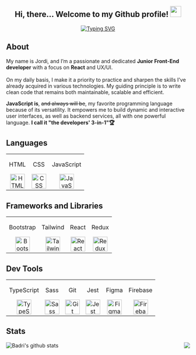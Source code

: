 <div align="center">
  
<h2> Hi, there... Welcome to my Github profile! <img src="https://github.com/abdoachhoubi/abdoachhoubi/blob/main/gifs/Hi.gif" width="30"></h2>

<p align="center">
<a href="https://git.io/typing-svg"><img src="https://readme-typing-svg.demolab.com?font=Inter+Tight&weight=500&size=44&duration=4000&pause=500&color=FFFFFF&center=true&vCenter=true&width=820&height=100&lines=I'm+a+Junior+Front+End+Developer+%F0%9F%A7%91%F0%9F%8F%BB%E2%80%8D%F0%9F%92%BB;Always+craving+for+new+knowladge+%F0%9F%A7%A0;(and+also+ice-cream%2C+let's+be+honest...)+%F0%9F%8D%A6" alt="Typing SVG" /></a>
</p>
</div>

<h2>About</h2>

My name is Jordi, and I’m a passionate and dedicated <b>Junior Front-End developer</b> with a focus on <b>React</b> and UX/UI. 
<br>
<br>
On my daily basis, I make it a priority to practice and sharpen the skills I’ve already acquired in various technologies. My guiding principle is to write clean code that remains both maintainable, scalable and efficient. 
<br>

<b>JavaScript is</b>, <del>and always will be</del>, my favorite programming language because of its versatility. It empowers me to build dynamic and interactive user interfaces, as well as backend services, all with one powerful language. <b>I call it "the developers' 3-in-1"🏆</b>

<h2>Languages</h2>

<table>
  <tr>
    <td align="center">
      <p>HTML</p>
      <img src="https://skillicons.dev/icons?i=html&theme=dark" height="40px" alt="HTML" />
    </td>
    <td align="center">
      <p>CSS</p>
      <img src="https://skillicons.dev/icons?i=css&theme=dark" height="40px" alt="CSS" />
    </td>
    <td align="center">
      <p>JavaScript</p>
      <img src="https://skillicons.dev/icons?i=js&theme=dark" height="40px" alt="JavaScript" />
    </td>
  </tr>
</table>

<h2>Frameworks and Libraries</h2>

<table>
  <tr>
    <td align="center">
      <p>Bootstrap</p>
      <img src="https://skillicons.dev/icons?i=bootstrap&theme=light" height="40px" alt="Bootstrap" />
    </td>
    <td align="center">
      <p>Tailwind</p>
      <img src="https://skillicons.dev/icons?i=tailwind&theme=light" height="40px" alt="Tailwind" />
    </td>
    <td align="center">
      <p>React</p>
      <img src="https://skillicons.dev/icons?i=react&theme=dark" height="40px" alt="React" />
    </td>
    <td align="center">
      <p>Redux</p>
      <img src="https://skillicons.dev/icons?i=redux&theme=light" height="40px" alt="Redux" />
    </td>
  </tr>
</table>

<h2>Dev Tools</h2>

<table>
  <tr>
    <td align="center">
      <p>TypeScript</p>
      <img src="https://skillicons.dev/icons?i=ts&theme=dark" height="40px" alt="TypeScript" />
    </td>
    <td align="center">
      <p>Sass</p>
      <img src="https://skillicons.dev/icons?i=sass&theme=dark" height="40px" alt="Sass" />
    </td>
    <td align="center">
      <p>Git</p>
      <img src="https://skillicons.dev/icons?i=git&theme=dark" height="40px" alt="Git" />
    </td>
    <td align="center">
      <p>Jest</p>
      <img src="https://skillicons.dev/icons?i=jest&theme=dark" height="40px" alt="Jest" />
    </td>
    <td align="center">
      <p>Figma</p>
      <img src="https://skillicons.dev/icons?i=figma&theme=light" height="40px" alt="Figma" />
    </td>
    <td align="center">
      <p>Firebase</p>
      <img src="https://skillicons.dev/icons?i=firebase&theme=light" height="40px" alt="Firebase" />
    </td>
  </tr>
</table>



<h2>Stats</h2>

<a href="https://github.com/anuraghazra/github-readme-stats">
  <img align="left" src="https://github-readme-stats.anuraghazra1.vercel.app/api?username=codingjordi&show_icons=true&include_all_commits=true&theme=onedark" alt="Badri's github stats" />
</a>
<a href="https://github.com/anuraghazra/github-readme-stats">
  <!-- Change the `github-readme-stats.anuraghazra1.vercel.app` to `github-readme-stats.vercel.app`  -->
  <img align="right" src="https://github-readme-stats.anuraghazra1.vercel.app/api/top-langs/?username=codingjordi&layout=compact&theme=onedark" />
</a>

<!--
**codingjordi/codingjordi** is a ✨ _special_ ✨ repository because its `README.md` (this file) appears on your GitHub profile.

Here are some ideas to get you started:

- 🔭 I’m currently working on ...
- 🌱 I’m currently learning ...
- 👯 I’m looking to collaborate on ...
- 🤔 I’m looking for help with ...
- 💬 Ask me about ...
- 📫 How to reach me: ...
- 😄 Pronouns: ...
- ⚡ Fun fact: ...
- +ç

-->

